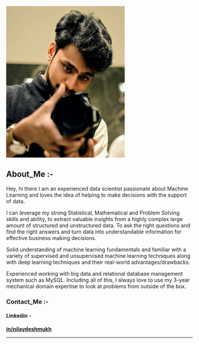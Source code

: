 
<img src="Images/dp.jpg" width="320" height="408" style="horizontal-align:middle"/>

## About_Me :-

Hey, hi there
I am an experienced data scientist passionate about Machine Learning and loves the idea of helping to make decisions with the support of data.

I can leverage my strong Statistical, Mathematical and Problem Solving skills and ability, to extract valuable insights from a highly complex large amount of structured and unstructured data. To ask the right questions and find the right answers and turn data into understandable information for effective business making decisions.

Solid understanding of machine learning fundamentals and familiar with a variety of supervised and unsupervised machine learning techniques along with deep learning techniques and their real-world advantages/drawbacks.

Experienced working with big data and relational database management system such as MySQL.
Including all of this, I always love to use my 3-year mechanical domain expertise to look at problems from outside of the box.


### Contact_Me :-

#### Linkedin - 
[**in/nilaydeshmukh**](https://www.linkedin.com/in/nilaydeshmukh/)



---
